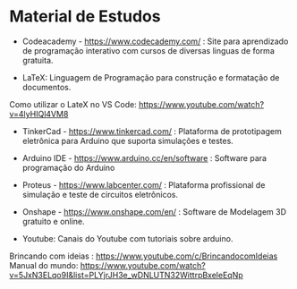 # Material de Estudos

- Codeacademy - https://www.codecademy.com/ :
Site para aprendizado de programação interativo com cursos de diversas linguas de forma gratuita.

- LaTeX:
Linguagem de Programação para construção e formatação de documentos.

Como utilizar o LateX no VS Code: https://www.youtube.com/watch?v=4lyHIQl4VM8 

- TinkerCad - https://www.tinkercad.com/ :
Plataforma de prototipagem eletrônica para Arduino que suporta simulações e testes.

- Arduino IDE - https://www.arduino.cc/en/software :
Software para programação do Arduino

- Proteus - https://www.labcenter.com/ :
Plataforma profissional de simulação e teste de circuitos eletrônicos.

- Onshape - https://www.onshape.com/en/ :
Software de Modelagem 3D gratuito e online.

- Youtube:
Canais do Youtube com tutoriais sobre arduino.

Brincando com ideias : https://www.youtube.com/c/BrincandocomIdeias 
Manual do mundo: https://www.youtube.com/watch?v=5JxN3ELqo9I&list=PLYjrJH3e_wDNLUTN32WittrpBxeleEqNp 
